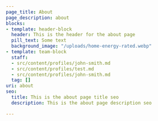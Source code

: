 ```yaml
---
page_title: About
page_description: about
blocks:
- template: header-block
  header: This is the header for the about page
  pill_text: Some text
  background_image: "/uploads/home-energy-rated.webp"
- template: team-block
  staff:
  - src/content/profiles/john-smith.md
  - src/content/profiles/test.md
  - src/content/profiles/john-smith.md
  tag: []
uri: about
seo:
  title: This is the about page title seo
  description: This is the about page description seo

---
```

